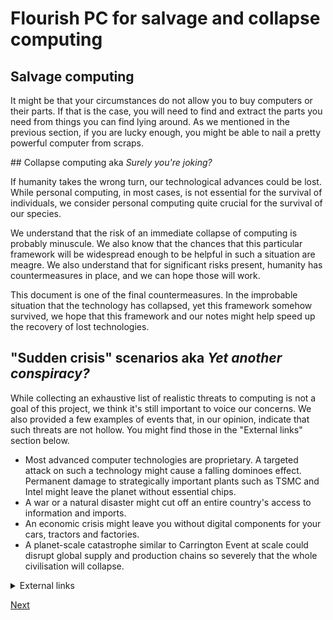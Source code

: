 # Flourish PC for salvage and collapse computing

## Salvage computing
It might be that your circumstances do not allow you to buy computers or their parts. If that is the case, you will need to find and extract the parts you need from things you can find lying around. As we mentioned in the previous section, if you are lucky enough, you might be able to nail a pretty powerful computer from scraps.


## Collapse computing aka _Surely you're joking?_

If humanity takes the wrong turn, our technological advances could be lost. While personal computing, in most cases, is not essential for the survival of individuals, we consider personal computing quite crucial for the survival of our species.

We understand that the risk of an immediate collapse of computing is probably minuscule. We also know that the chances that this particular framework will be widespread enough to be helpful in such a situation are meagre. We also understand that for significant risks present, humanity has countermeasures in place, and we can hope those will work.

This document is one of the final countermeasures. In the improbable situation that the technology has collapsed, yet this framework somehow survived, we hope that this framework and our notes might help speed up the recovery of lost technologies.

## "Sudden crisis" scenarios aka _Yet another conspiracy?_

While collecting an exhaustive list of realistic threats to computing is not a goal of this project, we think it's still important to voice our concerns. We also provided a few examples of events that, in our opinion, indicate that such threats are not hollow. You might find those in the "External links" section below.

* Most advanced computer technologies are proprietary. A targeted attack on such a technology might cause a falling dominoes effect. Permanent damage to strategically important plants such as TSMC and Intel might leave the planet without essential chips.
* A war or a natural disaster might cut off an entire country's access to information and imports.
* An economic crisis might leave you without digital components for your cars, tractors and factories.
* A planet-scale catastrophe similar to Carrington Event at scale could disrupt global supply and production chains so severely that the whole civilisation will collapse.

<details><summary>External links</summary>
<p>

### Targeted attacks against technologies
* [Hackers wiped the entire Sony Pictures infrastructure in 2014.](https://en.wikipedia.org/wiki/Sony_Pictures_hack)
* [Stuxnet, a computer virus designed to destroy Iran's nuclear programme.](https://en.wikipedia.org/wiki/Stuxnet)
* [TSMC, the biggest semiconductor plant, is stopped due to a hack.](https://thehackernews.com/2018/08/tsmc-wannacry-ransomware-attack.html)
#### Consequences of wars and natural disasters
* [Ukraine regions have had no Internet access because of the war.](https://www.nbcnews.com/tech/tech-news/ukraine-facing-major-regional-internet-outages-russian-invasion-contin-rcna18973)
* [Staying connected when the world falls apart: how carriers keep phones working.](https://www.cnet.com/tech/mobile/features/staying-connected-when-the-world-falls-apart-how-carriers-keep-phones-working/)
#### Economic blockades and crises
* [On-going global chip shortage.](https://en.wikipedia.org/wiki/2020%E2%80%93present_global_chip_shortage)
* [In Russia, Western Planes Are Falling Apart.](https://www.wired.co.uk/article/in-russia-western-planes-are-falling-apart)
#### Global catastrophic risks
* [Wikipedia on global catastrophic risks.](https://en.wikipedia.org/wiki/Global_catastrophe_scenarios)
* [The solar storm of 2012 could have taken 4 to 10 years to recover from.](https://en.wikipedia.org/wiki/July_2012_solar_storm)
* [The solar storm of 1972 detonated sea mines and was misinterpreted as a nuclear explosion by detection satellites.](https://en.wikipedia.org/wiki/August_1972_solar_storm#Impacts)

</p>
</details>

[Next](../000/fff.md)

